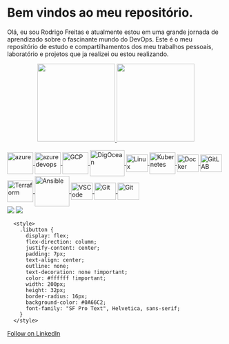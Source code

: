 # Bem vindos ao meu repositório.
Olá, eu sou Rodrigo Freitas e atualmente estou em uma grande jornada de aprendizado sobre o fascinante mundo do DevOps. Este é o meu repositório de estudo e compartilhamentos dos meu trabalhos pessoais, laboratório e projetos que ja realizei ou estou realizando.  

<div align="center">
  <a href="https://github.com/rpfreitas111/">
  <img height="180em" src="https://github-readme-stats.vercel.app/api?username=rpfreitas111&show_icons=true&theme=merko&include_all_commits=true&count_private=true"/>
  <img height="180em" src="https://github-readme-stats.vercel.app/api/top-langs/?username=rpfreitas111&layout=compact&langs_count=7&theme=merko"/>
</div>
  <div style="display: inline_block"><br>
  <img align="center" alt="azure" height="50" width="60" src="https://cdn.jsdelivr.net/gh/devicons/devicon/icons/azure/azure-original.svg">
  <img align="center" alt="azure devops" height="50" width="60" src="http://code.benco.io/icon-collection/azure-icons/Azure-DevOps.svg">
  <img align="center" alt="GCP" height="50" width="60" src="https://cdn.jsdelivr.net/gh/devicons/devicon/icons/googlecloud/googlecloud-original.svg">
  <img align="center" alt="DigOcean" height="60" width="80" src="https://cdn.jsdelivr.net/gh/devicons/devicon/icons/digitalocean/digitalocean-original-wordmark.svg">
  <img align="center" alt="Linux" height="40" width="50" src="https://cdn.jsdelivr.net/gh/devicons/devicon/icons/linux/linux-original.svg">
  <img align="center" alt="Kubernetes" height="50" width="60" src="https://cdn.jsdelivr.net/gh/devicons/devicon/icons/kubernetes/kubernetes-plain-wordmark.svg">
  <img align="center" alt="Docker" height="40" width="50" src="https://cdn.jsdelivr.net/gh/devicons/devicon/icons/docker/docker-original-wordmark.svg">
  <img align="center" alt="GitLAB" height="40" width="50" src="https://cdn.jsdelivr.net/gh/devicons/devicon/icons/gitlab/gitlab-original-wordmark.svg">
  <img align="center" alt="Terraform" height="50" width="60" src="https://www.vectorlogo.zone/logos/terraformio/terraformio-ar21.svg">   
  <img align="center" alt="Ansible" height="70" width="80" src="https://www.vectorlogo.zone/logos/ansible/ansible-ar21.svg">                                       
  <img align="center" alt="VSCode" height="40" width="50" src="https://cdn.jsdelivr.net/gh/devicons/devicon/icons/visualstudio/visualstudio-plain.svg">
  <img align="center" alt="Git" height="40" width="50" src="https://cdn.jsdelivr.net/gh/devicons/devicon/icons/git/git-plain-wordmark.svg">   
  <img align="center" alt="Git" height="40" width="50" src="https://loft.sh/blog/images/content/lens-logo.png">                                                                                               
</div>
                                                                                                                                                      <div> 
 <a href = "mailto:rodrigo.freitas111@gmail.com"><img src="https://img.shields.io/badge/Gmail-D14836?style=for-the-badge&logo=gmail&logoColor=white" target="_blank"></a>
  <a href="https://www.linkedin.com/in/rodrigopfreitas" target="_blank"><img src="https://img.shields.io/badge/-LinkedIn-%230077B5?style=for-the-badge&logo=linkedin&logoColor=white" target="_blank"></a>
  
      <style>
        .libutton {
          display: flex;
          flex-direction: column;
          justify-content: center;
          padding: 7px;
          text-align: center;
          outline: none;
          text-decoration: none !important;
          color: #ffffff !important;
          width: 200px;
          height: 32px;
          border-radius: 16px;
          background-color: #0A66C2;
          font-family: "SF Pro Text", Helvetica, sans-serif;
        }
      </style>
<a class="libutton" href="https://www.linkedin.com/comm/mynetwork/discovery-see-all?usecase=PEOPLE_FOLLOWS&followMember=rodrigopfreitas" target="_blank">Follow on LinkedIn</a>

</div>
